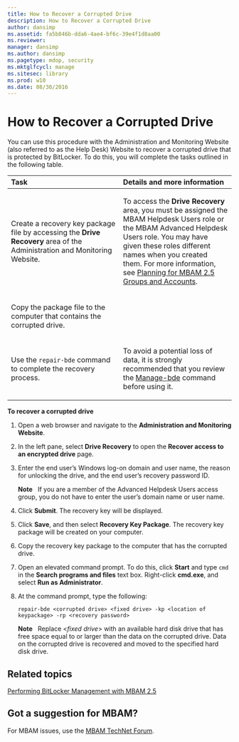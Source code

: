 ```yaml
---
title: How to Recover a Corrupted Drive
description: How to Recover a Corrupted Drive
author: dansimp
ms.assetid: fa5b846b-dda6-4ae4-bf6c-39e4f1d8aa00
ms.reviewer: 
manager: dansimp
ms.author: dansimp
ms.pagetype: mdop, security
ms.mktglfcycl: manage
ms.sitesec: library
ms.prod: w10
ms.date: 08/30/2016
---
```



# How to Recover a Corrupted Drive


You can use this procedure with the Administration and Monitoring Website (also referred to as the Help Desk) Website to recover a corrupted drive that is protected by BitLocker. To do this, you will complete the tasks outlined in the following table.

<table>
<colgroup>
<col width="50%" />
<col width="50%" />
</colgroup>
<thead>
<tr class="header">
<th align="left">Task</th>
<th align="left">Details and more information</th>
</tr>
</thead>
<tbody>
<tr class="odd">
<td align="left"><p>Create a recovery key package file by accessing the <strong>Drive Recovery</strong> area of the Administration and Monitoring Website.</p></td>
<td align="left"><p>To access the <strong>Drive Recovery</strong> area, you must be assigned the MBAM Helpdesk Users role or the MBAM Advanced Helpdesk Users role. You may have given these roles different names when you created them. For more information, see <a href="planning-for-mbam-25-groups-and-accounts.md#bkmk-helpdesk-roles" data-raw-source="[Planning for MBAM 2.5 Groups and Accounts](planning-for-mbam-25-groups-and-accounts.md#bkmk-helpdesk-roles)">Planning for MBAM 2.5 Groups and Accounts</a>.</p></td>
</tr>
<tr class="even">
<td align="left"><p>Copy the package file to the computer that contains the corrupted drive.</p></td>
<td align="left"><p></p></td>
</tr>
<tr class="odd">
<td align="left"><p>Use the <code>repair-bde</code> command to complete the recovery process.</p></td>
<td align="left"><p>To avoid a potential loss of data, it is strongly recommended that you review the <a href="https://go.microsoft.com/fwlink/?LinkId=393567" data-raw-source="[Manage-bde](https://go.microsoft.com/fwlink/?LinkId=393567)">Manage-bde</a> command before using it.</p></td>
</tr>
</tbody>
</table>

 

**To recover a corrupted drive**

1.  Open a web browser and navigate to the **Administration and Monitoring Website**.

2.  In the left pane, select **Drive Recovery** to open the **Recover access to an encrypted drive** page.

3.  Enter the end user’s Windows log-on domain and user name, the reason for unlocking the drive, and the end user’s recovery password ID.

    **Note**  
    If you are a member of the Advanced Helpdesk Users access group, you do not have to enter the user’s domain name or user name.

     

4.  Click **Submit**. The recovery key will be displayed.

5.  Click **Save**, and then select **Recovery Key Package**. The recovery key package will be created on your computer.

6.  Copy the recovery key package to the computer that has the corrupted drive.

7.  Open an elevated command prompt. To do this, click **Start** and type `cmd` in the **Search programs and files** text box. Right-click **cmd.exe**, and select **Run as Administrator**.

8.  At the command prompt, type the following:

    `repair-bde <corrupted drive> <fixed drive> -kp <location of keypackage> -rp <recovery password>`

    **Note**  
    Replace &lt;*fixed drive*&gt; with an available hard disk drive that has free space equal to or larger than the data on the corrupted drive. Data on the corrupted drive is recovered and moved to the specified hard disk drive.

     


## Related topics


[Performing BitLocker Management with MBAM 2.5](performing-bitlocker-management-with-mbam-25.md)

 
## Got a suggestion for MBAM?

For MBAM issues, use the [MBAM TechNet Forum](https://social.technet.microsoft.com/Forums/home?forum=mdopmbam).
 






